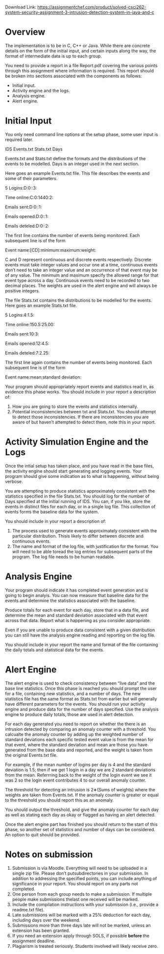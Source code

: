 Download Link: https://assignmentchef.com/product/solved-csci262-system-security-assignment-3-intrusion-detection-system-in-java-and-c
<br>
<h1>Overview</h1>

The implementation is to be in C, C++ or Java. While there are concrete details on the form of the initial input, and certain inputs along the way, the format of intermediate data is up to each group.

You need to provide a report in a file Report.pdf covering the various points through this assignment where information is required. This report should be broken into sections associated with the components as follows:

<ul>

 <li>Initial input.</li>

 <li>Activity engine and the logs.</li>

 <li>Analysis engine.</li>

 <li>Alert engine.</li>

</ul>

<h1>Initial Input</h1>

You only need command line options at the setup phase, some user input is required later.

IDS Events.txt Stats.txt Days

Events<em>.</em>txt and Stats<em>.</em>txt define the formats and the distributions of the events to be modelled. Days is an integer used in the next section.

Here goes an example Events.txt file. This file describes the events and some of their parameters.

5 Logins:D:0::3:

Time online:C:0:1440:2:

Emails sent:D:0::1:

Emails opened:D:0::1:

Emails deteled:D:0::2:

The first line contains the number of events being monitored. Each subsequent line is of the form

Event name:[CD]:minimum:maximum:weight:

C and D represent continuous and discrete events respectively. Discrete events must take integer values and occur one at a time, continuous events don’t need to take an integer value and an occurrence of that event may be of any value. The minimum and maximum specify the allowed range for that event type across a day. Continuous events need to be recorded to two decimal places. The weights are used in the alert engine and will always be positive integers.

The file Stats.txt contains the distributions to be modelled for the events. Here goes an example Stats.txt file.

5 Logins:4:1.5:

Time online:150.5:25.00:

Emails sent:10:3:

Emails opened:12:4.5:

Emails deteled:7:2.25:

The first line again contains the number of events being monitored. Each subsequent line is of the form

Event name:mean:standard deviation:

Your program should appropriately report events and statistics read in, as evidence this phase works. You should include in your report a description of:

<ol>

 <li>How you are going to store the events and statistics internally.</li>

 <li>Potential inconsistencies between txt and Stats.txt. You should attempt to detect those inconsistencies. If there are inconsistencies you are aware of but haven’t attempted to detect them, note this in your report.</li>

</ol>

<h1>Activity Simulation Engine and the Logs</h1>

Once the intial setup has taken place, and you have read in the base files, the activity engine should start generating and logging events. Your program should give some indication as to what is happening, without being verbose.

You are attempting to produce statistics approximately consistent with the statistics specified in the file Stats.txt. You should log for the number of Days specified at the initial running of IDS. You can, if you like, store the events in distinct files for each day, or in a single log file. This collection of events forms the baseline data for the system.

You should include in your report a description of:

<ol>

 <li>The process used to generate events approximately consistent with the particular distribution. Thisis likely to differ between discrete and continuous events.</li>

 <li>The name and format of the log file, with justification for the format. You will need to be able toread the log entries for subsequent parts of the program. The log file needs to be human readable.</li>

</ol>

<h1>Analysis Engine</h1>

Your program should indicate it has completed event generation and is going to begin analyis. You can now measure that baseline data for the events and determine the statistics associated with the baseline.

Produce totals for each event for each day, store that in a data file, and determine the mean and standard deviation associated with that event across that data. Report what is happening as you consider appropriate.

Even if you are unable to produce data consistent with a given distribution you can still have the analysis engine reading and reporting on the log file.

You should include in your report the name and format of the file containing the daily totals and statistical data for the events.

<h1>Alert Engine</h1>

The alert engine is used to check consistency between “live data” and the base line statistics. Once this phase is reached you should prompt the user for a file, containing new statistics, and a number of days. The new statistics file has the same format as Stats.txt from earlier but will generally have different parameters for the events. You should run your activity engine and produce data for the number of days specified. Use the analysis engine to produce daily totals, those are used in alert detection.

For each day generated you need to report on whether the there is an intrusion detected by comparing an anomaly counter with a threshold. You calcualte the anomaly counter by adding up the weighted number of standard deviations each specific tested event value is from the mean for that event, where the standard deviation and mean are those you have generated from the base data and reported, and the weight is taken from the original Events.txt file.

For example, if the mean number of logins per day is 4 and the standard deviation is 1.5; then if we get 1 login in a day we are 2 standard deviations from the mean. Referrring back to the weight of the login event we see it was 2 so the login event contributes 4 to our overall anomaly counter.

The threshold for detecting an intrusion is 2∗(Sums of weights) where the weights are taken from Events.txt. If the anomaly counter is greater or equal to the threshold you should report this as an anomaly.

You should output the threshold, and give the anomaly counter for each day as well as stating each day as okay or flagged as having an alert detected.

Once the alert engine part has finished you should return to the start of this phase, so another set of statistics and number of days can be considered. An option to quit should be provided.

<h1>Notes on submission</h1>

<ol>

 <li>Submission is via Moodle. Everything will need to be uploaded in a single zip file. Please don’t putsubdirectories in your submission. In addition to addressing the specified points, you can include anything of significance in your report. You should report on any parts not completed.</li>

 <li>One person from each group needs to make a submission. If multiple people make submissions thelast one received will be marked.</li>

 <li>Include the compilation instructions with your submission (i.e., provide a readme.txt file).</li>

 <li>Late submissions will be marked with a 25% deduction for each day, including days over the weekend.</li>

 <li>Submissions more than three days late will not be marked, unless an extension has been granted.</li>

 <li>If you need an extension apply through SOLS, if possible <strong>before </strong>the assignment deadline.</li>

 <li>Plagiarism is treated seriously. Students involved will likely receive zero.</li>

</ol>
